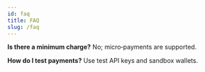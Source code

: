```yaml
---
id: faq
title: FAQ
slug: /faq
---
```


**Is there a minimum charge?** No; micro‑payments are supported.

**How do I test payments?** Use test API keys and sandbox wallets.

